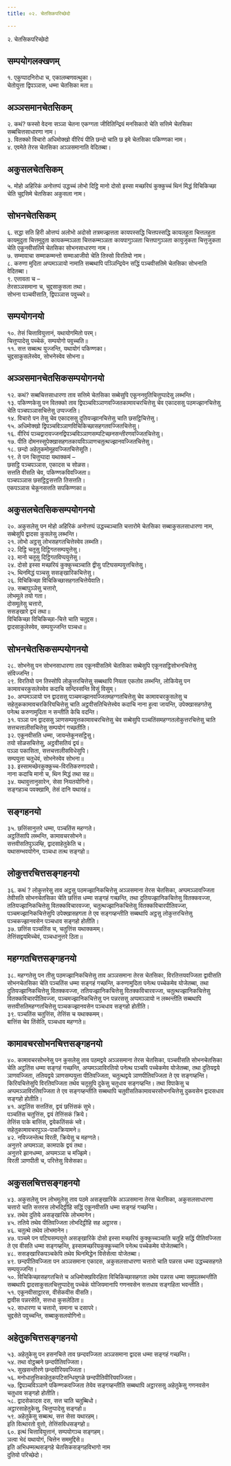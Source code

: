 ```yaml
---
title: ०२. चेतसिकपरिच्छेदो

---
```

२. चेतसिकपरिच्छेदो  


## सम्पयोगलक्खणम्

१. एकुप्पादनिरोधा च, एकालम्बणवत्थुका।  
चेतोयुत्ता द्विपञ्ञास, धम्मा चेतसिका मता॥  


## अञ्ञसमानचेतसिकम्

२. कथं? फस्सो वेदना सञ्ञा चेतना एकग्गता जीवितिन्द्रियं मनसिकारो चेति सत्तिमे चेतसिका सब्बचित्तसाधारणा नाम।  
३. वितक्को विचारो अधिमोक्खो वीरियं पीति छन्दो चाति छ इमे चेतसिका पकिण्णका नाम।  
४. एवमेते तेरस चेतसिका अञ्ञसमानाति वेदितब्बा।  


## अकुसलचेतसिकम्

५. मोहो अहिरिकं अनोत्तप्पं उद्धच्चं लोभो दिट्ठि मानो दोसो इस्सा मच्छरियं कुक्कुच्चं थिनं मिद्धं विचिकिच्छा चेति चुद्दसिमे चेतसिका अकुसला नाम।  


## सोभनचेतसिकम्

६. सद्धा सति हिरी ओत्तप्पं अलोभो अदोसो तत्रमज्झत्तता कायपस्सद्धि चित्तपस्सद्धि कायलहुता चित्तलहुता कायमुदुता चित्तमुदुता कायकम्मञ्ञता चित्तकम्मञ्ञता कायपागुञ्ञता चित्तपागुञ्ञता कायुजुकता चित्तुजुकता चेति एकूनवीसतिमे चेतसिका सोभनसाधारणा नाम।  
७. सम्मावाचा सम्माकम्मन्तो सम्माआजीवो चेति तिस्सो विरतियो नाम।  
८. करुणा मुदिता अप्पमञ्ञायो नामाति सब्बथापि पञ्ञिन्द्रियेन सद्धिं पञ्चवीसतिमे चेतसिका सोभनाति वेदितब्बा।  
९. एत्तावता च –  
तेरसञ्ञसमाना च, चुद्दसाकुसला तथा।  
सोभना पञ्चवीसाति, द्विपञ्ञास पवुच्चरे॥  


## सम्पयोगनयो

१०. तेसं चित्तावियुत्तानं, यथायोगमितो परम्।  
चित्तुप्पादेसु पच्चेकं, सम्पयोगो पवुच्चति॥  
११. सत्त सब्बत्थ युज्जन्ति, यथायोगं पकिण्णका।  
चुद्दसाकुसलेस्वेव, सोभनेस्वेव सोभना॥  


## अञ्ञसमानचेतसिकसम्पयोगनयो

१२. कथं? सब्बचित्तसाधारणा ताव सत्तिमे चेतसिका सब्बेसुपि एकूननवुतिचित्तुप्पादेसु लब्भन्ति।  
१३. पकिण्णकेसु पन वितक्को ताव द्विपञ्चविञ्ञाणवज्जितकामावचरचित्तेसु चेव एकादससु पठमज्झानचित्तेसु चेति पञ्चपञ्ञासचित्तेसु उप्पज्जति।  
१४. विचारो पन तेसु चेव एकादससु दुतियज्झानचित्तेसु चाति छसट्ठिचित्तेसु।  
१५. अधिमोक्खो द्विपञ्चविञ्ञाणविचिकिच्छासहगतवज्जितचित्तेसु।  
१६. वीरियं पञ्चद्वारावज्जनद्विपञ्चविञ्ञाणसम्पटिच्छनसन्तीरणवज्जितचित्तेसु।  
१७. पीति दोमनस्सुपेक्खासहगतकायविञ्ञाणचतुत्थज्झानवज्जितचित्तेसु।  
१८. छन्दो अहेतुकमोमूहवज्जितचित्तेसूति।  
१९. ते पन चित्तुप्पादा यथाक्कमं –  
छसट्ठि पञ्चपञ्ञास, एकादस च सोळस।  
सत्तति वीसति चेव, पकिण्णकविवज्जिता॥  
पञ्चपञ्ञास छसट्ठिट्ठसत्तति तिसत्तति।  
एकपञ्ञास चेकूनसत्तति सपकिण्णका॥  


## अकुसलचेतसिकसम्पयोगनयो

२०. अकुसलेसु पन मोहो अहिरिकं अनोत्तप्पं उद्धच्चञ्चाति चत्तारोमे चेतसिका सब्बाकुसलसाधारणा नाम, सब्बेसुपि द्वादसा कुसलेसु लब्भन्ति।  
२१. लोभो अट्ठसु लोभसहगतचित्तेस्वेव लब्भति।  
२२. दिट्ठि चतूसु दिट्ठिगतसम्पयुत्तेसु।  
२३. मानो चतूसु दिट्ठिगतविप्पयुत्तेसु।  
२४. दोसो इस्सा मच्छरियं कुक्कुच्चञ्चाति द्वीसु पटिघसम्पयुत्तचित्तेसु।  
२५. थिनमिद्धं पञ्चसु ससङ्खारिकचित्तेसु।  
२६. विचिकिच्छा विचिकिच्छासहगतचित्तेयेवाति।  
२७. सब्बापुञ्ञेसु चत्तारो,  
लोभमूले तयो गता।  
दोसमूलेसु चत्तारो,  
ससङ्खारे द्वयं तथा॥  
विचिकिच्छा विचिकिच्छा-चित्ते चाति चतुद्दस।  
द्वादसाकुलेस्वेव, सम्पयुज्जन्ति पञ्चधा॥  


## सोभनचेतसिकसम्पयोगनयो

२८. सोभनेसु पन सोभनसाधारणा ताव एकूनवीसतिमे चेतसिका सब्बेसुपि एकूनसट्ठिसोभनचित्तेसु संविज्जन्ति।  
२९. विरतियो पन तिस्सोपि लोकुत्तरचित्तेसु सब्बथापि नियता एकतोव लब्भन्ति, लोकियेसु पन कामावचरकुसलेस्वेव कदाचि सन्दिस्सन्ति विसुं विसुम्।  
३०. अप्पमञ्ञायो पन द्वादससु पञ्चमज्झानवज्जितमहग्गतचित्तेसु चेव कामावचरकुसलेसु च सहेतुककामावचरकिरियचित्तेसु चाति अट्ठवीसतिचित्तेस्वेव कदाचि नाना हुत्वा जायन्ति, उपेक्खासहगतेसु पनेत्थ करुणामुदिता न सन्तीति केचि वदन्ति।  
३१. पञ्ञा पन द्वादससु ञाणसम्पयुत्तकामावचरचित्तेसु चेव सब्बेसुपि पञ्चतिंसमहग्गतलोकुत्तरचित्तेसु चाति सत्तचत्तालीसचित्तेसु सम्पयोगं गच्छतीति।  
३२. एकूनवीसति धम्मा, जायन्तेकूनसट्ठिसु।  
तयो सोळसचित्तेसु, अट्ठवीसतियं द्वयं॥  
पञ्ञा पकासिता, सत्तचत्तालीसविधेसुपि।  
सम्पयुत्ता चतुधेवं, सोभनेस्वेव सोभना॥  
३३. इस्सामच्छेरकुक्कुच्च-विरतिकरुणादयो।  
नाना कदाचि मानो च, थिन मिद्धं तथा सह॥  
३४. यथावुत्तानुसारेन, सेसा नियतयोगिनो।  
सङ्गहञ्च पवक्खामि, तेसं दानि यथारहं॥  


## सङ्गहनयो

३५. छत्तिंसानुत्तरे धम्मा, पञ्चतिंस महग्गते।  
अट्ठतिंसापि लब्भन्ति, कामावचरसोभने॥  
सत्तवीसतिपुञ्ञम्हि, द्वादसाहेतुकेति च।  
यथासम्भवयोगेन, पञ्चधा तत्थ सङ्गहो॥  


## लोकुत्तरचित्तसङ्गहनयो

३६. कथं ? लोकुत्तरेसु ताव अट्ठसु पठमज्झानिकचित्तेसु अञ्ञसमाना तेरस चेतसिका, अप्पमञ्ञावज्जिता तेवीसति सोभनचेतसिका चेति छत्तिंस धम्मा सङ्गहं गच्छन्ति, तथा दुतियज्झानिकचित्तेसु वितक्कवज्जा, ततियज्झानिकचित्तेसु वितक्कविचारवज्जा, चतुत्थज्झानिकचित्तेसु वितक्कविचारपीतिवज्जा, पञ्चमज्झानिकचित्तेसुपि उपेक्खासहगता ते एव सङ्गय्हन्तीति सब्बथापि अट्ठसु लोकुत्तरचित्तेसु पञ्चकज्झानवसेन पञ्चधाव सङ्गहो होतीति।  
३७. छत्तिंस पञ्चतिंस च, चतुत्तिंस यथाक्कमम्।  
तेत्तिंसद्वयमिच्चेवं, पञ्चधानुत्तरे ठिता॥  


## महग्गतचित्तसङ्गहनयो

३८. महग्गतेसु पन तीसु पठमज्झानिकचित्तेसु ताव अञ्ञसमाना तेरस चेतसिका, विरतित्तयवज्जिता द्वावीसति सोभनचेतसिका चेति पञ्चतिंस धम्मा सङ्गहं गच्छन्ति, करुणामुदिता पनेत्थ पच्चेकमेव योजेतब्बा, तथा दुतियज्झानिकचित्तेसु वितक्कवज्जा, ततियज्झानिकचित्तेसु वितक्कविचारवज्जा, चतुत्थज्झानिकचित्तेसु वितक्कविचारपीतिवज्जा, पञ्चमज्झानिकचित्तेसु पन पन्नरससु अप्पमञ्ञायो न लब्भन्तीति सब्बथापि सत्तवीसतिमहग्गतचित्तेसु पञ्चकज्झानवसेन पञ्चधाव सङ्गहो होतीति।  
३९. पञ्चतिंस चतुत्तिंस, तेत्तिंस च यथाक्कमम्।  
बात्तिंस चेव तिंसेति, पञ्चधाव महग्गते॥  


## कामावचरसोभनचित्तसङ्गहनयो

४०. कामावचरसोभनेसु पन कुसलेसु ताव पठमद्वये अञ्ञसमाना तेरस चेतसिका, पञ्चवीसति सोभनचेतसिका चेति अट्ठतिंस धम्मा सङ्गहं गच्छन्ति, अप्पमञ्ञाविरतियो पनेत्थ पञ्चपि पच्चेकमेव योजेतब्बा, तथा दुतियद्वये ञाणवज्जिता, ततियद्वये ञाणसम्पयुत्ता पीतिवज्जिता, चतुत्थद्वये ञाणपीतिवज्जिता ते एव सङ्गय्हन्ति। किरियचित्तेसुपि विरतिवज्जिता तथेव चतूसुपि दुकेसु चतुधाव सङ्गय्हन्ति। तथा विपाकेसु च अप्पमञ्ञाविरतिवज्जिता ते एव सङ्गय्हन्तीति सब्बथापि चतुवीसतिकामावचरसोभनचित्तेसु दुकवसेन द्वादसधाव सङ्गहो होतीति।  
४१. अट्ठतिंस सत्ततिंस, द्वयं छत्तिंसकं सुभे।  
पञ्चतिंस चतुत्तिंस, द्वयं तेत्तिंसकं क्रिये।  
तेत्तिंस पाके बात्तिंस, द्वयेकतिंसकं भवे।  
सहेतुकामावचरपुञ्ञ-पाकक्रियामने॥  
४२. नविज्जन्तेत्थ विरती, क्रियेसु च महग्गते।  
अनुत्तरे अप्पमञ्ञा, कामपाके द्वयं तथा।  
अनुत्तरे झानधम्मा, अप्पमञ्ञा च मज्झिमे।  
विरती ञाणपीती च, परित्तेसु विसेसका॥  


## अकुसलचित्तसङ्गहनयो

४३. अकुसलेसु पन लोभमूलेसु ताव पठमे असङ्खारिके अञ्ञसमाना तेरस चेतसिका, अकुसलसाधारणा चत्तारो चाति सत्तरस लोभदिट्ठीहि सद्धिं एकूनवीसति धम्मा सङ्गहं गच्छन्ति।  
४४. तथेव दुतिये असङ्खारिके लोभमानेन।  
४५. ततिये तथेव पीतिवज्जिता लोभदिट्ठीहि सह अट्ठारस।  
४६. चतुत्थे तथेव लोभमानेन।  
४७. पञ्चमे पन पटिघसम्पयुत्ते असङ्खारिके दोसो इस्सा मच्छरियं कुक्कुच्चञ्चाति चतूहि सद्धिं पीतिवज्जिता ते एव वीसति धम्मा सङ्गय्हन्ति, इस्सामच्छरियकुक्कुच्चानि पनेत्थ पच्चेकमेव योजेतब्बानि।  
४८. ससङ्खारिकपञ्चकेपि तथेव थिनमिद्धेन विसेसेत्वा योजेतब्बा।  
४९. छन्दपीतिवज्जिता पन अञ्ञसमाना एकादस, अकुसलसाधारणा चत्तारो चाति पन्नरस धम्मा उद्धच्चसहगते सम्पयुज्जन्ति।  
५०. विचिकिच्छासहगतचित्ते च अधिमोक्खविरहिता विचिकिच्छासहगता तथेव पन्नरस धम्मा समुपलब्भन्तीति सब्बथापि द्वादसाकुसलचित्तुप्पादेसु पच्चेकं योजियमानापि गणनवसेन सत्तधाव सङ्गहिता भवन्तीति।  
५१. एकूनवीसाट्ठारस, वीसेकवीस वीसति।  
द्वावीस पन्नरसेति, सत्तधा कुसलेठिता॥  
५२. साधारणा च चत्तारो, समाना च दसापरे।  
चुद्दसेते पवुच्चन्ति, सब्बाकुसलयोगिनो॥  


## अहेतुकचित्तसङ्गहनयो

५३. अहेतुकेसु पन हसनचित्ते ताव छन्दवज्जिता अञ्ञसमाना द्वादस धम्मा सङ्गहं गच्छन्ति।  
५४. तथा वोट्ठब्बने छन्दपीतिवज्जिता।  
५५. सुखसन्तीरणे छन्दवीरियवज्जिता।  
५६. मनोधातुत्तिकाहेतुकपटिसन्धियुगळे छन्दपीतिवीरियवज्जिता।  
५७. द्विपञ्चविञ्ञाणे पकिण्णकवज्जिता तेयेव सङ्गय्हन्तीति सब्बथापि अट्ठारससु अहेतुकेसु गणनवसेन चतुधाव सङ्गहो होतीति।  
५८. द्वादसेकादस दस, सत्त चाति चतुब्बिधो।  
अट्ठारसाहेतुकेसु, चित्तुप्पादेसु सङ्गहो॥  
५९. अहेतुकेसु सब्बत्थ, सत्त सेसा यथारहम्।  
इति वित्थारतो वुत्तो, तेत्तिंसविधसङ्गहो॥  
६०. इत्थं चित्तावियुत्तानं, सम्पयोगञ्च सङ्गहम्।  
ञत्वा भेदं यथायोगं, चित्तेन सममुद्दिसे॥  
इति अभिधम्मत्थसङ्गहे चेतसिकसङ्गहविभागो नाम  
दुतियो परिच्छेदो।  